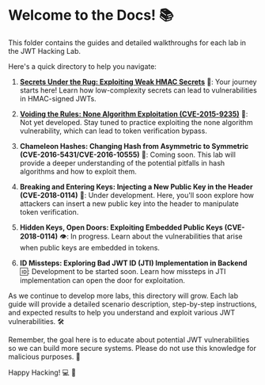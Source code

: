 # Welcome to the Docs! 📚

This folder contains the guides and detailed walkthroughs for each lab in the JWT Hacking Lab.

Here's a quick directory to help you navigate:

1. **[Secrets Under the Rug: Exploiting Weak HMAC Secrets](1-SECRETS-UNDER-THE-RUG.md)** 🤫: Your journey starts here! Learn how low-complexity secrets can lead to vulnerabilities in HMAC-signed JWTs.

2. **[Voiding the Rules: None Algorithm Exploitation (CVE-2015-9235)](2-VOIDING-THE-RULES.md)** 🚫: Not yet developed. Stay tuned to practice exploiting the none algorithm vulnerability, which can lead to token verification bypass.

3. **Chameleon Hashes: Changing Hash from Asymmetric to Symmetric (CVE-2016-5431/CVE-2016-10555)** 🔀: Coming soon. This lab will provide a deeper understanding of the potential pitfalls in hash algorithms and how to exploit them.

4. **Breaking and Entering Keys: Injecting a New Public Key in the Header (CVE-2018-0114)** 🔑: Under development. Here, you'll soon explore how attackers can insert a new public key into the header to manipulate token verification.

5. **Hidden Keys, Open Doors: Exploiting Embedded Public Keys (CVE-2018-0114)** 👁️: In progress. Learn about the vulnerabilities that arise when public keys are embedded in tokens.

6. **ID Missteps: Exploring Bad JWT ID (JTI) Implementation in Backend** 🆔: Development to be started soon. Learn how missteps in JTI implementation can open the door for exploitation.

As we continue to develop more labs, this directory will grow. Each lab guide will provide a detailed scenario description, step-by-step instructions, and expected results to help you understand and exploit various JWT vulnerabilities. 🛠️

Remember, the goal here is to educate about potential JWT vulnerabilities so we can build more secure systems. Please do not use this knowledge for malicious purposes. 🙏

Happy Hacking! 💻 🎉